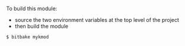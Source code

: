 To build this module:

- source the two environment variables at the top level of the project
- then build the module
```
$ bitbake mykmod
```
